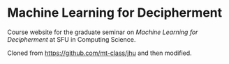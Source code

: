 Machine Learning for Decipherment
=========

Course website for the graduate seminar on _Machine Learning for Decipherment_ at SFU in Computing Science.

Cloned from https://github.com/mt-class/jhu and then modified.



